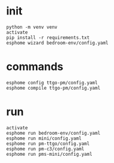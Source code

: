 # init

    python -m venv venv
    activate
    pip install -r requirements.txt
    esphome wizard bedroom-env/config.yaml

# commands

    esphome config ttgo-pm/config.yaml
    esphome compile ttgo-pm/config.yaml

# run

    activate
    esphome run bedroom-env/config.yaml
    esphome run mini/config.yaml
    esphome run pm-ttgo/config.yaml
    esphome run pm-c3/config.yaml
    esphome run pms-mini/config.yaml
